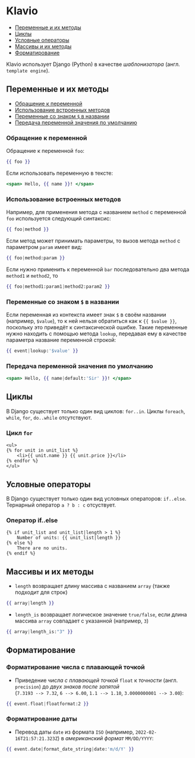 # Klavio
- [Переменные и их методы](#переменные-и-их-методы)
- [Циклы](#циклы)
- [Условные операторы](#условные-операторы)
- [Массивы и их методы](#массивы-и-их-методы)
- [Форматирование](#форматирование)


Klavio использует Django (Python) в качестве *шаблонизатора* (англ. `template engine`).

## Переменные и их методы
- [Обращение к переменной](#обращение-к-переменной)
- [Использование встроенных методов](#использование-встроенных-методов)
- [Переменные со знаком `$` в названии](#переменные-со-знаком--в-названии)
- [Передача переменной значения по умолчанию](#передача-переменной-значения-по-умолчанию)

### Обращение к переменной

Обращение к переменной `foo`:
```hbs
{{ foo }}
```
Если использовать переменную в тексте:
```hbs
<span> Hello, {{ name }}! </span>
```

### Использование встроенных методов
Например, для применения метода с названием `method` с переменной `foo` используется следующий синтаксис:
```hbs
{{ foo|method }}
```
Если метод может принимать параметры, то вызов метода `method` с параметром `param` имеет вид:
```hbs
{{ foo|method:param }}
```
Если нужно применить к переменной `bar` последовательно два метода `method1` и `method2`, то
```hbs
{{ foo|method1:param1|method2:param2 }}
```

### Переменные со знаком `$` в названии
Если переменная из контекста имеет знак `$` в своём названии (например, `$value`), то к ней нельзя обратиться как к `{{ $value }}`, поскольку это приведёт к синтаксической ошибке.
Такие переменные нужно находить с помощью метода `lookup`, передавая ему в качестве параметра название переменной строкой:
```hbs
{{ event|lookup:'$value' }}
```

### Передача переменной значения по умолчанию
```hbs
<span> Hello, {{ name|default:'Sir' }}! </span>
```

## Циклы
В Django существует только один вид циклов: `for..in`. Циклы `foreach`, `while`, `for`, `do..while` отсутствуют.
### Цикл `for`
```django
<ul>
{% for unit in unit_list %}
    <li>{{ unit.name }} {{ unit.price }}</li>
{% endfor %}
</ul>
```

## Условные операторы
В Django существует только один вид условных операторов: `if..else`. Тернарный оператор `a ? b : c` отсуствует.

### Оператор if..else
```klaviyo
{% if unit_list and unit_list|length > 1 %}
    Number of units: {{ unit_list|length }}
{% else %}
    There are no units.
{% endif %}
```
<!-- elif unit_list|length == 1
    There is only one unit left. -->


## Массивы и их методы
* `length` возвращает длину массива с названием `array` (также подходит для строк)
```hbs
{{ array|length }}
```
* `length_is` возвращает логическое значение `true/false`, если длина массива `array` совпадает с указанной (например, `3`)
```hbs
{{ array|length_is:"3" }}
```

## Форматирование
### Форматирование числа с плавающей точкой
* Приведение *числа с плавающей точкой* `float` к *точности* (англ. `precision`) до *двух знаков после запятой*  
(`7.3193 --> 7.32`, `6 --> 6.00`, `1.1 --> 1.10`, `3.0000000001 --> 3.00`):
```hbs
{{ event.float|floatformat:2 }}
```

### Форматирование даты
* Перевод даты `date` из формата `ISO` (например, `2022-02-16T21:57:21.323Z`) в *американский формат* `MM/DD/YYYY`:
```hbs
{{ event.date|format_date_string|date:'m/d/Y' }}
```

